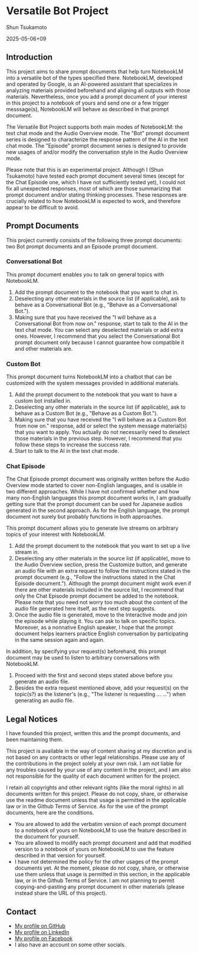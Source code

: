 # Versatile Bot Project

Shun Tsukamoto

2025-05-06+09

## Introduction

This project aims to share prompt documents that help turn NotebookLM into a versatile bot of the types specified there. NotebookLM, developed and operated by Google, is an AI-powered assistant that specializes in analyzing materials provided beforehand and aligning all outputs with those materials. Nevertheless, once you add a prompt document of your interest in this project to a notebook of yours and send one or a few trigger messsage(s), NotebookLM will behave as described in that prompt document.

The Versatile Bot Project supports both main modes of NotebookLM: the text chat mode and the Audio Overview mode. The "Bot" prompt document series is designed to characterize the response pattern of the AI in the text chat mode. The "Episode" prompt document series is designed to provide new usages of and/or modify the conversation style in the Audio Overview mode.

Please note that this is an experimental project. Although I (Shun Tsukamoto) have tested each prompt document several times (except for the Chat Episode one, which I have not sufficiently tested yet), I could not fix all unexpected responses, most of which are those summarizing that prompt document and/or stating thinking processes. These responses are crucially related to how NotebookLM is expected to work, and therefore appear to be difficult to avoid.

## Prompt Documents

This project currently consists of the following three prompt documents: two Bot prompt documents and an Episode prompt document.

### Conversational Bot

This prompt document enables you to talk on general topics with NotebookLM.
1. Add the prompt document to the notebook that you want to chat in.
2. Deselecting any other materials in the source list (if applicable), ask to behave as a Conversational Bot (e.g., "Behave as a Conversational Bot.").
3. Making sure that you have received the "I will behave as a Conversational Bot from now on." response, start to talk to the AI in the text chat mode. You can select any deselected materials or add extra ones. However, I recommend that you select the Conversational Bot prompt document only because I cannot guarantee how compatible it and other materials are.

### Custom Bot

This prompt document turns NotebookLM into a chatbot that can be customized with the system messages provided in additional materials.
1. Add the prompt document to the notebook that you want to have a custom bot installed in.
2. Deselecting any other materials in the source list (if applicable), ask to behave as a Custom Bot (e.g., "Behave as a Custom Bot.").
3. Making sure that you have received the "I will behave as a Custom Bot from now on." response, add or select the system message material(s) that you want to apply. You actually do not necessarily need to deselect those materials in the previous step. However, I recommend that you follow these steps to increase the success rate.
4. Start to talk to the AI in the text chat mode.

### Chat Episode

The Chat Episode prompt document was originally written before the Audio Overview mode started to cover non-English languages, and is usable in two different approaches. While I have not confirmed whether and how many non-English languages this prompt document works in, I am gradually getting sure that the prompt document can be used for Japanese audios generated in the second approach. As for the English language, the prompt document not surely but probably functions in both approaches.

This prompt document allows you to generate live streams on arbitrary topics of your interest with NotebookLM.
1. Add the prompt document to the notebook that you want to set up a live stream in.
2. Deselecting any other materials in the source list (if applicable), move to the Audio Overview section, press the Customize button, and generate an audio file with an extra request to follow the instructions stated in the prompt document (e.g., "Follow the instructions stated in the Chat Episode document."). Although the prompt document might work even if there are other materials included in the source list, I recommend that only the Chat Episode prompt document be added to the notebook. Please note that you need not worry too much about the content of the audio file generated here itself, as the next step suggests.
3. Once the audio file is generated, move to the Interactive mode and join the episode while playing it. You can ask to talk on specific topics. Moreover, as a nonnative English speaker, I hope that the prompt document helps learners practice English conversation by participating in the same session again and again.

In addition, by specifying your request(s) beforehand, this prompt document may be used to listen to arbitrary conversations with NotebookLM.
1. Proceed with the first and second steps stated above before you generate an audio file.
2. Besides the extra request mentioned above, add your request(s) on the topic(s?) as the listener's (e.g., "The listener is requesting ... ...") when generating an audio file.

## Legal Notices

I have founded this project, written this and the prompt documents, and been maintaining them.

This project is available in the way of content sharing at my discretion and is not based on any contracts or other legal relationships. Please use any of the contributions in the project solely at your own risk. I am not liable for any troubles caused by your use of any content in the project, and I am also not responsible for the quality of each document written for the project.

I retain all copyrights and other relevant rights (like the moral rights) in all documents written for this project. Please do not copy, share, or otherwise use the readme document unless that usage is permitted in the applicable law or in the Github Terms of Service. As for the use of the prompt documents, here are the conditions.
- You are allowed to add the verbatim version of each prompt document to a notebook of yours on NotebookLM to use the feature described in the document for yourself.
- You are allowed to modify each prompt document and add that modified version to a notebook of yours on NotebookLM to use the feature described in that version for yourself.
- I have not determined the policy for the other usages of the prompt documents yet. At the moment, please do not copy, share, or otherwise use them unless that usage is permitted in this section, in the applicable law, or in the Github Terms of Service. I am not planning to permit copying-and-pasting any prompt document in other materials (please instead share the URL of this project).

## Contact

- [My profile on GitHub](https://github.com/shun0t)
- [My profile on LinkedIn](https://www.linkedin.com/in/shuntsukamoto)
- [My profile on Facebook](https://www.facebook.com/shun0t)
- I also have an account on some other socials.
